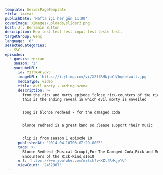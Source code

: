 ```yaml
---
template: SeriesPageTemplate
title: Tester
publishDate: 'Hafta içi her gün 11:00'
coverImage: /images/uploads/slider3.png
host: Jr. Benjamin Button
description: Hep test test test input test teste test.
targetGroup: Genç
language: '0'
selectedCategories:
  - S&C
episodes:
  - guests: Sercan
    season: '1'
    youtubeURL:
      id: XZtfRHkjoYU
      imageURL: 'https://i.ytimg.com/vi/XZtfRHkjoYU/hqdefault.jpg'
      mediaType: video
      title: evil morty - ending scene
      description: >-
        from the rick and morty episode "close rick-counters of the rick kind."
        this is the ending reveal in which evil morty is unveiled


        song is blonde redhead - for the damaged coda


        blonde redhead is a great band so please support their music


        clip is from season 1 episode 10
      publishedAt: '2014-04-10T03:07:29.000Z'
      tags: >-
        Blonde Redhead (Musical Group),For The Damaged Coda,Rick and Morty,Close
        Encounters of the Rick-Kind,s1e10
      url: 'https://www.youtube.com/watch?v=XZtfRHkjoYU'
      viewCount: '2432907'
---
```


